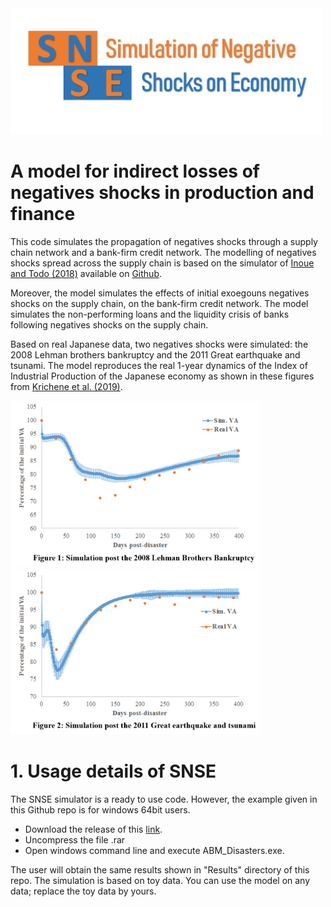<img src="images/logo.png" width = "500">

# A model for indirect losses of negatives shocks in production and finance

This code simulates the propagation of negatives shocks through a supply chain network and a bank-firm credit network. The modelling of negatives shocks spread across the supply chain is based on the simulator of 
[Inoue and Todo (2018)](https://www.rieti.go.jp/jp/publications/dp/18e013.pdf) available on [Github](https://github.com/HiroyasuInoue/ProductionNetworkSimulator).

Moreover, the model simulates the effects of initial exoegouns negatives shocks on the supply chain, on the bank-firm credit network. The model simulates the non-performing loans and the liquidity crisis of banks following 
negatives shocks on the supply chain.

Based on real Japanese data, two negatives shocks were simulated: the 2008 Lehman brothers bankruptcy and the 2011 Great earthquake and tsunami. The model reproduces the real 1-year dynamics of the Index of Industrial Production of
 the Japanese economy as shown in these figures from [Krichene et al. (2019)](https://papers.ssrn.com/sol3/papers.cfm?abstract_id=3343949).

<img src="images/Fig1.png" width = "400"> <img src="images/Fig2.png" width = "400"> 

# 1. Usage details of SNSE

The SNSE simulator is a ready to use code. However, the example given in this Github repo is for windows 64bit users. 

* Download the release of this [link](https://github.com/hazem2410/SNSE/releases/tag/First).
* Uncompress the file .rar
* Open windows command line and execute ABM_Disasters.exe.

The user will obtain the same results shown in "Results" directory of this repo. The simulation is based on toy data.
You can use the model on any data; replace the toy data by yours.